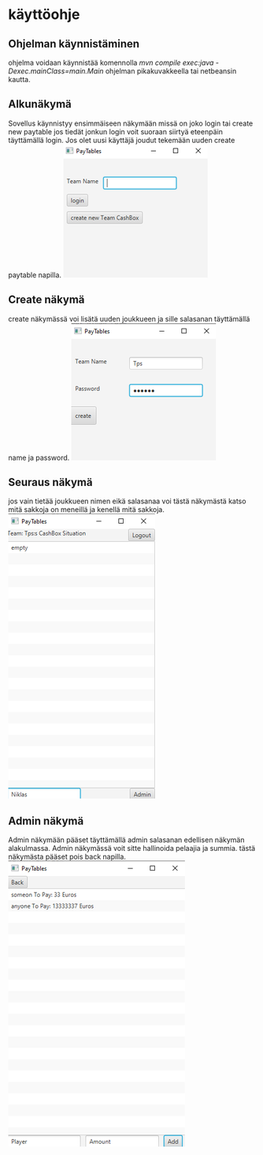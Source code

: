# käyttöohje

## Ohjelman käynnistäminen
ohjelma voidaan käynnistää komennolla 
*mvn compile exec:java -Dexec.mainClass=main.Main*
ohjelman pikakuvakkeella 
tai netbeansin kautta.

## Alkunäkymä
Sovellus käynnistyy ensimmäiseen näkymään missä on joko login tai create new paytable
jos tiedät jonkun login voit suoraan siirtyä eteenpäin täyttämällä login.
Jos olet uusi käyttäjä joudut tekemään uuden create paytable napilla.
![Luonnos](Kuvat/firstpage.png)


## Create näkymä

create näkymässä voi lisätä uuden joukkueen ja sille salasanan täyttämällä 
name ja password.
![Luonnos](Kuvat/createpage.png)


## Seuraus näkymä

jos vain tietää joukkueen nimen eikä salasanaa voi tästä näkymästä katso mitä 
sakkoja on meneillä ja kenellä mitä sakkoja.
![Luonnos](Kuvat/notadminpage.png)

## Admin näkymä


Admin näkymään pääset täyttämällä admin salasanan edellisen näkymän alakulmassa.
Admin näkymässä voit sitte hallinoida pelaajia ja summia.
tästä näkymästa pääset pois back napilla. 
![Luonnos](Kuvat/adminpage.png)



